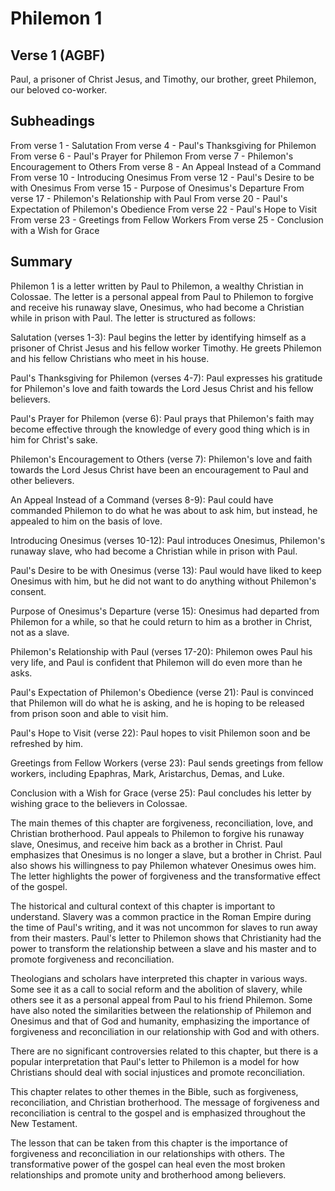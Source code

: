 # Philemon 1

## Verse 1 (AGBF)

Paul, a prisoner of Christ Jesus, and Timothy, our brother, greet Philemon, our beloved co-worker.

## Subheadings

From verse 1 - Salutation
From verse 4 - Paul's Thanksgiving for Philemon
From verse 6 - Paul's Prayer for Philemon
From verse 7 - Philemon's Encouragement to Others
From verse 8 - An Appeal Instead of a Command
From verse 10 - Introducing Onesimus
From verse 12 - Paul's Desire to be with Onesimus
From verse 15 - Purpose of Onesimus's Departure
From verse 17 - Philemon's Relationship with Paul
From verse 20 - Paul's Expectation of Philemon's Obedience
From verse 22 - Paul's Hope to Visit
From verse 23 - Greetings from Fellow Workers
From verse 25 - Conclusion with a Wish for Grace

## Summary

Philemon 1 is a letter written by Paul to Philemon, a wealthy Christian in Colossae. The letter is a personal appeal from Paul to Philemon to forgive and receive his runaway slave, Onesimus, who had become a Christian while in prison with Paul. The letter is structured as follows:

Salutation (verses 1-3):
Paul begins the letter by identifying himself as a prisoner of Christ Jesus and his fellow worker Timothy. He greets Philemon and his fellow Christians who meet in his house.

Paul's Thanksgiving for Philemon (verses 4-7):
Paul expresses his gratitude for Philemon's love and faith towards the Lord Jesus Christ and his fellow believers.

Paul's Prayer for Philemon (verse 6):
Paul prays that Philemon's faith may become effective through the knowledge of every good thing which is in him for Christ's sake.

Philemon's Encouragement to Others (verse 7):
Philemon's love and faith towards the Lord Jesus Christ have been an encouragement to Paul and other believers.

An Appeal Instead of a Command (verses 8-9):
Paul could have commanded Philemon to do what he was about to ask him, but instead, he appealed to him on the basis of love.

Introducing Onesimus (verses 10-12):
Paul introduces Onesimus, Philemon's runaway slave, who had become a Christian while in prison with Paul.

Paul's Desire to be with Onesimus (verse 13):
Paul would have liked to keep Onesimus with him, but he did not want to do anything without Philemon's consent.

Purpose of Onesimus's Departure (verse 15):
Onesimus had departed from Philemon for a while, so that he could return to him as a brother in Christ, not as a slave.

Philemon's Relationship with Paul (verses 17-20):
Philemon owes Paul his very life, and Paul is confident that Philemon will do even more than he asks.

Paul's Expectation of Philemon's Obedience (verse 21):
Paul is convinced that Philemon will do what he is asking, and he is hoping to be released from prison soon and able to visit him.

Paul's Hope to Visit (verse 22):
Paul hopes to visit Philemon soon and be refreshed by him.

Greetings from Fellow Workers (verse 23):
Paul sends greetings from fellow workers, including Epaphras, Mark, Aristarchus, Demas, and Luke.

Conclusion with a Wish for Grace (verse 25):
Paul concludes his letter by wishing grace to the believers in Colossae.

The main themes of this chapter are forgiveness, reconciliation, love, and Christian brotherhood. Paul appeals to Philemon to forgive his runaway slave, Onesimus, and receive him back as a brother in Christ. Paul emphasizes that Onesimus is no longer a slave, but a brother in Christ. Paul also shows his willingness to pay Philemon whatever Onesimus owes him. The letter highlights the power of forgiveness and the transformative effect of the gospel. 

The historical and cultural context of this chapter is important to understand. Slavery was a common practice in the Roman Empire during the time of Paul's writing, and it was not uncommon for slaves to run away from their masters. Paul's letter to Philemon shows that Christianity had the power to transform the relationship between a slave and his master and to promote forgiveness and reconciliation. 

Theologians and scholars have interpreted this chapter in various ways. Some see it as a call to social reform and the abolition of slavery, while others see it as a personal appeal from Paul to his friend Philemon. Some have also noted the similarities between the relationship of Philemon and Onesimus and that of God and humanity, emphasizing the importance of forgiveness and reconciliation in our relationship with God and with others. 

There are no significant controversies related to this chapter, but there is a popular interpretation that Paul's letter to Philemon is a model for how Christians should deal with social injustices and promote reconciliation. 

This chapter relates to other themes in the Bible, such as forgiveness, reconciliation, and Christian brotherhood. The message of forgiveness and reconciliation is central to the gospel and is emphasized throughout the New Testament. 

The lesson that can be taken from this chapter is the importance of forgiveness and reconciliation in our relationships with others. The transformative power of the gospel can heal even the most broken relationships and promote unity and brotherhood among believers.